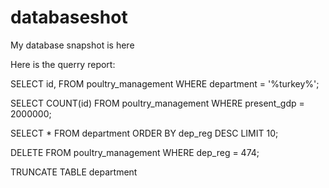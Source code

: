 # databaseshot
My database snapshot is here

Here is the querry report:

SELECT id, FROM poultry_management WHERE department = '%turkey%';

SELECT COUNT(id) FROM poultry_management WHERE present_gdp = 2000000;

SELECT * FROM department ORDER BY dep_reg DESC LIMIT 10;

DELETE FROM poultry_management WHERE dep_reg = 474;

TRUNCATE TABLE department
